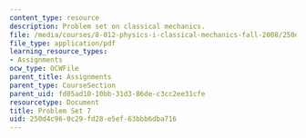 ```yaml
---
content_type: resource
description: Problem set on classical mechanics.
file: /media/courses/8-012-physics-i-classical-mechanics-fall-2008/250d4c960c29fd28e5ef63bbb6dba716_ps7.pdf
file_type: application/pdf
learning_resource_types:
- Assignments
ocw_type: OCWFile
parent_title: Assignments
parent_type: CourseSection
parent_uid: fd05ad10-10bb-31d3-86de-c3cc2ee31cfe
resourcetype: Document
title: Problem Set 7
uid: 250d4c96-0c29-fd28-e5ef-63bbb6dba716
---
```

